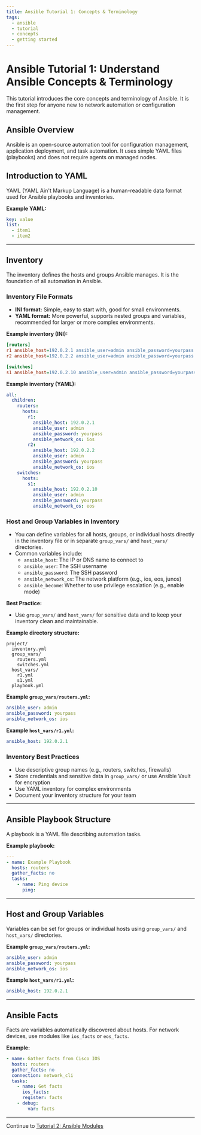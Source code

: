 ```yaml
---
title: Ansible Tutorial 1: Concepts & Terminology
tags:
  - ansible
  - tutorial
  - concepts
  - getting started
---
```


# Ansible Tutorial 1: Understand Ansible Concepts & Terminology

This tutorial introduces the core concepts and terminology of Ansible. It is the first step for anyone new to network automation or configuration management.

## Ansible Overview
Ansible is an open-source automation tool for configuration management, application deployment, and task automation. It uses simple YAML files (playbooks) and does not require agents on managed nodes.

## Introduction to YAML
YAML (YAML Ain't Markup Language) is a human-readable data format used for Ansible playbooks and inventories.

**Example YAML:**
```yaml
key: value
list:
  - item1
  - item2
```

---

## Inventory
The inventory defines the hosts and groups Ansible manages. It is the foundation of all automation in Ansible.

### Inventory File Formats
- **INI format:** Simple, easy to start with, good for small environments.
- **YAML format:** More powerful, supports nested groups and variables, recommended for larger or more complex environments.

**Example inventory (INI):**
```ini
[routers]
r1 ansible_host=192.0.2.1 ansible_user=admin ansible_password=yourpass ansible_network_os=ios
r2 ansible_host=192.0.2.2 ansible_user=admin ansible_password=yourpass ansible_network_os=ios

[switches]
s1 ansible_host=192.0.2.10 ansible_user=admin ansible_password=yourpass ansible_network_os=eos
```

**Example inventory (YAML):**
```yaml
all:
  children:
    routers:
      hosts:
        r1:
          ansible_host: 192.0.2.1
          ansible_user: admin
          ansible_password: yourpass
          ansible_network_os: ios
        r2:
          ansible_host: 192.0.2.2
          ansible_user: admin
          ansible_password: yourpass
          ansible_network_os: ios
    switches:
      hosts:
        s1:
          ansible_host: 192.0.2.10
          ansible_user: admin
          ansible_password: yourpass
          ansible_network_os: eos
```

### Host and Group Variables in Inventory
- You can define variables for all hosts, groups, or individual hosts directly in the inventory file or in separate `group_vars/` and `host_vars/` directories.
- Common variables include:
  - `ansible_host`: The IP or DNS name to connect to
  - `ansible_user`: The SSH username
  - `ansible_password`: The SSH password
  - `ansible_network_os`: The network platform (e.g., ios, eos, junos)
  - `ansible_become`: Whether to use privilege escalation (e.g., enable mode)

**Best Practice:**
- Use `group_vars/` and `host_vars/` for sensitive data and to keep your inventory clean and maintainable.

**Example directory structure:**
```
project/
  inventory.yml
  group_vars/
    routers.yml
    switches.yml
  host_vars/
    r1.yml
    s1.yml
  playbook.yml
```

**Example `group_vars/routers.yml`:**
```yaml
ansible_user: admin
ansible_password: yourpass
ansible_network_os: ios
```

**Example `host_vars/r1.yml`:**
```yaml
ansible_host: 192.0.2.1
```

### Inventory Best Practices
- Use descriptive group names (e.g., routers, switches, firewalls)
- Store credentials and sensitive data in `group_vars/` or use Ansible Vault for encryption
- Use YAML inventory for complex environments
- Document your inventory structure for your team

---

## Ansible Playbook Structure
A playbook is a YAML file describing automation tasks.

**Example playbook:**
```yaml
---
- name: Example Playbook
  hosts: routers
  gather_facts: no
  tasks:
    - name: Ping device
      ping:
```

---

## Host and Group Variables
Variables can be set for groups or individual hosts using `group_vars/` and `host_vars/` directories.

**Example `group_vars/routers.yml`:**
```yaml
ansible_user: admin
ansible_password: yourpass
ansible_network_os: ios
```

**Example `host_vars/r1.yml`:**
```yaml
ansible_host: 192.0.2.1
```

---

## Ansible Facts
Facts are variables automatically discovered about hosts. For network devices, use modules like `ios_facts` or `eos_facts`.

**Example:**
```yaml
- name: Gather facts from Cisco IOS
  hosts: routers
  gather_facts: no
  connection: network_cli
  tasks:
    - name: Get facts
      ios_facts:
      register: facts
    - debug:
        var: facts
```

---

Continue to [Tutorial 2: Ansible Modules](ansible_tutorial_2_modules.md) 